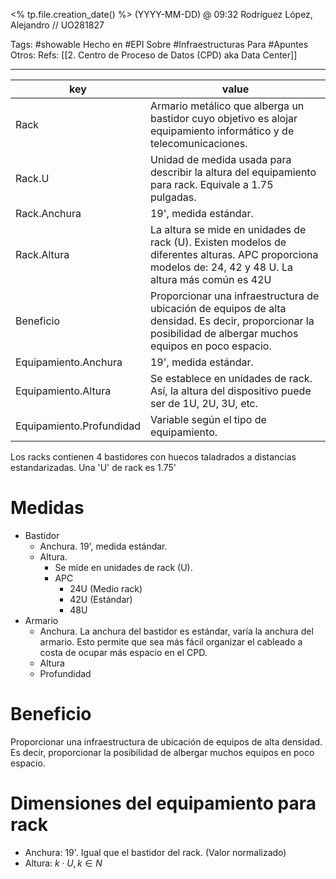 <% tp.file.creation_date() %> (YYYY-MM-DD) @ 09:32
Rodríguez López, Alejandro // UO281827

Tags:
	#showable
	Hecho en #EPI
	Sobre #Infraestructuras 
	Para #Apuntes 
	Otros: 
	Refs:
		 [[2. Centro de Proceso de Datos (CPD) aka Data Center]]
 
<hr>

| key                      | value                                                                                                                                                        |
| ------------------------ | ------------------------------------------------------------------------------------------------------------------------------------------------------------ |
| Rack                     | Armario metálico que alberga un bastidor cuyo objetivo es alojar equipamiento informático y de telecomunicaciones.                                           |
| Rack.U                   | Unidad de medida usada para describir la altura del equipamiento para rack. Equivale a 1.75 pulgadas.                                                        |
| Rack.Anchura             | 19', medida estándar.                                                                                                                                        |
| Rack.Altura              | La altura se mide en unidades de rack (U). Existen modelos de diferentes alturas. APC proporciona modelos de: 24, 42 y 48 U. La altura más común es 42U      |
| Beneficio                | Proporcionar una infraestructura de ubicación de equipos de alta densidad. Es decir, proporcionar la posibilidad de albergar muchos equipos en poco espacio. |
| Equipamiento.Anchura     | 19', medida estándar.                                                                                                                                        |
| Equipamiento.Altura      | Se establece en unidades de rack. Así, la altura del dispositivo puede ser de 1U, 2U, 3U, etc.                                          |
| Equipamiento.Profundidad | Variable según el tipo de equipamiento.                                                                                                                                                             |

Los racks contienen 4 bastidores con huecos taladrados a distancias estandarizadas. Una 'U' de rack es 1.75'

# Medidas
- Bastidor
	- Anchura. 19', medida estándar.
	- Altura.
		- Se mide en unidades de rack (U).
		- APC
			- 24U (Medio rack)
			- 42U (Estándar)
			- 48U
- Armario
	- Anchura. La anchura del bastidor es estándar, varía la anchura del armario. Esto permite que sea más fácil organizar el cableado a costa de ocupar más espacio en el CPD.
	- Altura
	- Profundidad

# Beneficio
Proporcionar una infraestructura de ubicación de equipos de alta densidad. Es decir, proporcionar la posibilidad de albergar muchos equipos en poco espacio.

# Dimensiones del equipamiento para rack
- Anchura: 19'. Igual que el bastidor del rack. (Valor normalizado)
- Altura: $k \cdot U, k \in N$
